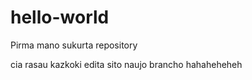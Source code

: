 # hello-world
Pirma mano sukurta repository

cia rasau kazkoki edita sito naujo brancho hahaheheheh
